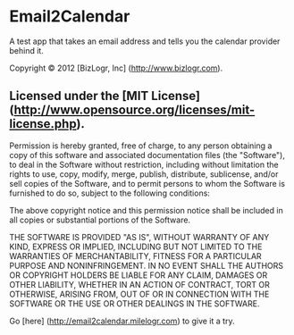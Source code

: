 # Email2Calendar

A test app that takes an email address and tells you the calendar provider behind it.

Copyright &copy; 2012 [BizLogr, Inc] (http://www.bizlogr.com).

## Licensed under the [MIT License] (http://www.opensource.org/licenses/mit-license.php).
Permission is hereby granted, free of charge, to any person obtaining a copy of this software and associated documentation files (the "Software"), to deal in the Software without restriction, including without limitation the rights to use, copy, modify, merge, publish, distribute, sublicense, and/or sell copies of the Software, and to permit persons to whom the Software is furnished to do so, subject to the following conditions:

The above copyright notice and this permission notice shall be included in all copies or substantial portions of the Software.

THE SOFTWARE IS PROVIDED "AS IS", WITHOUT WARRANTY OF ANY KIND, EXPRESS OR IMPLIED, INCLUDING BUT NOT LIMITED TO THE WARRANTIES OF MERCHANTABILITY, FITNESS FOR A PARTICULAR PURPOSE AND NONINFRINGEMENT. IN NO EVENT SHALL THE AUTHORS OR COPYRIGHT HOLDERS BE LIABLE FOR ANY CLAIM, DAMAGES OR OTHER LIABILITY, WHETHER IN AN ACTION OF CONTRACT, TORT OR OTHERWISE, ARISING FROM, OUT OF OR IN CONNECTION WITH THE SOFTWARE OR THE USE OR OTHER DEALINGS IN THE SOFTWARE.

Go [here] (http://email2calendar.milelogr.com) to give it a try.
